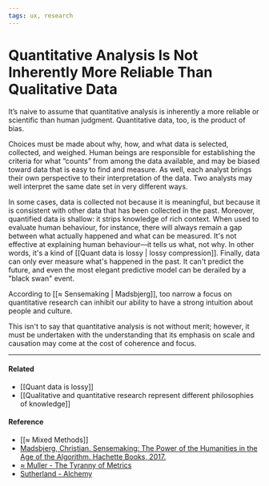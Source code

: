 ```yaml
---
tags: ux, research
---
```


# Quantitative Analysis Is Not Inherently More Reliable Than Qualitative Data

It’s naive to assume that quantitative analysis is inherently a more reliable or scientific than human judgment. Quantitative data, too, is the product of bias.

Choices must be made about why, how, and what data is selected, collected, and weighed. Human beings are responsible for establishing the criteria for what “counts” from among the data available, and may be biased toward data that is easy to find and measure. As well, each analyst brings their own perspective to their interpretation of the data. Two analysts may well interpret the same date set in very different ways.

In some cases, data is collected not because it is meaningful, but because it is consistent with other data that has been collected in the past. Moreover, quantified data is shallow: it strips knowledge of rich context. When used to evaluate human behaviour, for instance, there will always remain a gap between what actually happened and what can be measured. It's not effective at explaining human behaviour—it tells us what, not why. In other words, it's a kind of [[Quant data is lossy | lossy compression]]. Finally, data can only ever measure what's happened in the past. It can't predict the future, and even the most elegant predictive model can be derailed by a "black swan" event.

According to [[≈ Sensemaking | Madsbjerg]], too narrow a focus on quantitative research can inhibit our ability to have a strong intuition about people and culture.

This isn't to say that quantitative analysis is not without merit; however, it must be undertaken with the understanding that its emphasis on scale and causation may come at the cost of coherence and focus.

---

#### Related

- [[Quant data is lossy]]
- [[Qualitative and quantitative research represent different philosophies of knowledge]]

#### Reference

- [[≈ Mixed Methods]]
- [Madsbjerg, Christian. Sensemaking: The Power of the Humanities in the Age of the Algorithm. Hachette Books, 2017.](https://publish.obsidian.md/mobydiction/notes/%E2%89%88+Madsbjerg+-+Sensemaking)
- [≈ Muller - The Tyranny of Metrics](https://publish.obsidian.md/mobydiction/notes/%E2%89%88+Muller+-+The+Tyranny+of+Metrics)
- [Sutherland - Alchemy](https://publish.obsidian.md/mobydiction/Sutherland+-+Alchemy)